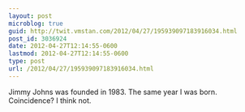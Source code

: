 ```yaml
---
layout: post
microblog: true
guid: http://twit.vmstan.com/2012/04/27/195939097183916034.html
post_id: 3036924
date: 2012-04-27T12:14:55-0600
lastmod: 2012-04-27T12:14:55-0600
type: post
url: /2012/04/27/195939097183916034.html
---
```

Jimmy Johns was founded in 1983. The same year I was born. Coincidence? I think not.
